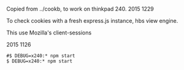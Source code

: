 
Copied from ../cookb, to work on thinkpad 240.  2015 1229

To check cookies with a fresh express.js instance, hbs view engine.

This use Mozilla's client-sessions

2015 1126

    #$ DEBUG=x240:* npm start
    $ DEBUG=x240:* npm start
    

<!--
    vim: set ft=markdown tw=78:
-->
